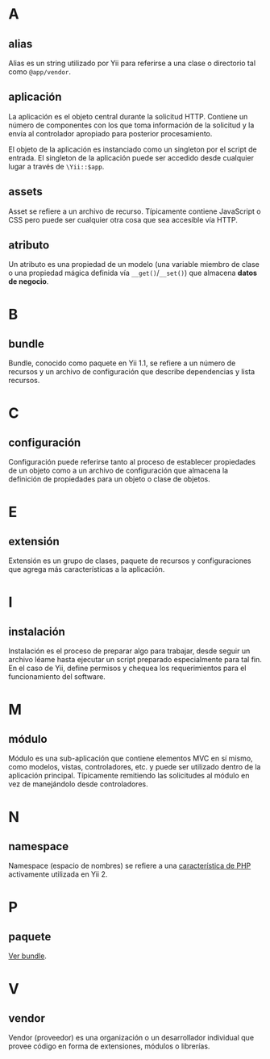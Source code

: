 # A

## alias

Alias es un string utilizado por Yii para referirse a una clase o directorio tal como `@app/vendor`.

## aplicación

La aplicación es el objeto central durante la solicitud HTTP. Contiene un número de componentes con los que toma información de la solicitud y la envía al controlador apropiado para posterior procesamiento.

El objeto de la aplicación es instanciado como un singleton por el script de entrada. El singleton de la aplicación puede ser accedido desde cualquier lugar a través de `\Yii::$app`.

## assets

Asset se refiere a un archivo de recurso. Típicamente contiene JavaScript o CSS pero puede ser cualquier otra cosa que sea accesible vía HTTP.

## atributo

Un atributo es una propiedad de un modelo (una variable miembro de clase o una propiedad mágica definida vía `__get()`/`__set()`) que almacena **datos de negocio**.

# B

## bundle

Bundle, conocido como paquete en Yii 1.1, se refiere a un número de recursos y un archivo de configuración que describe dependencias y lista recursos.

# C

## configuración

Configuración puede referirse tanto al proceso de establecer propiedades de un objeto como a un archivo de configuración que almacena la definición de propiedades para un objeto o clase de objetos.

# E

## extensión

Extensión es un grupo de clases, paquete de recursos y configuraciones que agrega más características a la aplicación.

# I

## instalación

Instalación es el proceso de preparar algo para trabajar, desde seguir un archivo léame hasta ejecutar un script preparado especialmente para tal fin. En el caso de Yii, define permisos y chequea los requerimientos para el funcionamiento del software.

# M

## módulo

Módulo es una sub-aplicación que contiene elementos MVC en sí mismo, como modelos, vistas, controladores, etc. y puede ser utilizado dentro de la aplicación principal. Típicamente remitiendo las solicitudes al módulo en vez de manejándolo desde controladores.

# N

## namespace

Namespace (espacio de nombres) se refiere a una [característica de PHP](https://secure.php.net/manual/es/language.namespaces.php) activamente utilizada en Yii 2.

# P

## paquete

[Ver bundle](#bundle).

# V

## vendor

Vendor (proveedor) es una organización o un desarrollador individual que provee código en forma de extensiones, módulos o librerías.
